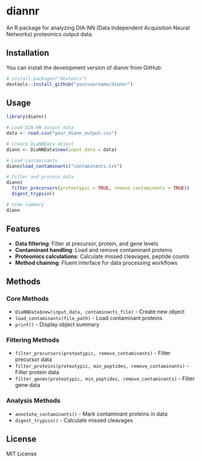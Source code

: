 # diannr

An R package for analyzing DIA-NN (Data Independent Acquisition Neural Networks) proteomics output data.

## Installation

You can install the development version of diannr from GitHub:

```r
# install.packages("devtools")
devtools::install_github("yourusername/diannr")
```

## Usage

```r
library(diannr)

# Load DIA-NN output data
data <- read.csv("your_diann_output.csv")

# Create DiaNNData object
diann <- DiaNNData$new(input_data = data)

# Load contaminants
diann$load_contaminants("contaminants.txt")

# Filter and process data
diann$
  filter_precursors(proteotypic = TRUE, remove_contaminants = TRUE)$
  digest_trypsin()

# View summary
diann
```

## Features

- **Data filtering**: Filter at precursor, protein, and gene levels
- **Contaminant handling**: Load and remove contaminant proteins
- **Proteomics calculations**: Calculate missed cleavages, peptide counts
- **Method chaining**: Fluent interface for data processing workflows

## Methods

### Core Methods

- `DiaNNData$new(input_data, contaminants_file)` - Create new object
- `load_contaminants(file_path)` - Load contaminant proteins
- `print()` - Display object summary

### Filtering Methods

- `filter_precursors(proteotypic, remove_contaminants)` - Filter precursor data
- `filter_proteins(proteotypic, min_peptides, remove_contaminants)` - Filter protein data  
- `filter_genes(proteotypic, min_peptides, remove_contaminants)` - Filter gene data

### Analysis Methods

- `annotate_contaminants()` - Mark contaminant proteins in data
- `digest_trypsin()` - Calculate missed cleavages

## License

MIT License
